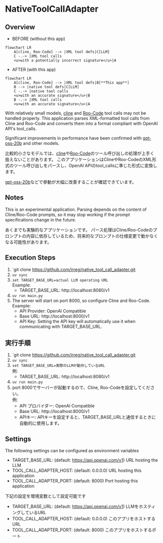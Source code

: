 # NativeToolCallAdapter

## Overview

- BEFORE (without this app)
```mermaid
flowchart LR
    A[cline, Roo-Code] --> |XML tool defs|C[LLM]
    C -.-> |XML tool calls
    <u>with a potentially incorrect signature</u>|A
```

- AFTER (with this app)
```mermaid
flowchart LR
    A[cline, Roo-Code] --> |XML tool defs|B[**This app**]
    B --> |native tool defs|C[LLM]
    C -.-> |native tool calls
    <u>with an accurate signature</u>|B
    B -.-> |XML tool calls
    <u>with an accurate signature</u>|A
```


With relatively small models, [cline](https://github.com/cline/cline) and [Roo-Code](https://github.com/RooCodeInc/Roo-Code) tool calls may not be handled properly.
This application parses XML-formatted tool calls from Cline and Roo-Code and converts them into a format compliant with OpenAI API's tool_calls.

Significant improvements in performance have been confirmed with [gpt-oss-20b](https://huggingface.co/openai/gpt-oss-20b) and other models.

比較的小さなモデルでは、[cline](https://github.com/cline/cline)や[Roo-Code](https://github.com/RooCodeInc/Roo-Code)のツール呼び出しの処理が上手く扱えないことがあります。
このアプリケーションはClineやRoo-CodeのXML形式のツール呼び出しをパースし、OpenAI APIのtool_callsに準じた形式に変換します。

[gpt-oss-20b](https://huggingface.co/openai/gpt-oss-20b)などで挙動が大幅に改善することが確認できています。

## Notes
This is an experimental application.
Parsing depends on the content of Cline/Roo-Code prompts, so it may stop working if the prompt specifications change in the future.

あくまでも実験的なアプリケーションです。
パース処理はCline/Roo-Codeのプロンプトの内容に依存しているため、将来的なプロンプトの仕様変更で動かなくなる可能性があります。


## Execution Steps

1. `git clone https://github.com/irreg/native_tool_call_adapter.git
2. `uv sync`
3. `set TARGET_BASE_URL=actual LLM operating URL`  
   Example:
   - TARGET_BASE_URL: http://localhost:8080/v1
4. `uv run main.py`
5. The server will start on port 8000, so configure Cline and Roo-Code.  
   Example:
   - API Provider: OpenAI Compatible
   - Base URL: http://localhost:8000/v1
   - API Key: Setting the API key will automatically use it when communicating with TARGET_BASE_URL.

## 実行手順
1. `git clone https://github.com/irreg/native_tool_call_adapter.git
2. `uv sync`
3. `set TARGET_BASE_URL=実際のLLMが動作しているURL`  
   例:
   - TARGET_BASE_URL: http://localhost:8080/v1
4. `uv run main.py`
5. port 8000でサーバーが起動するので、Cline, Roo-Codeを設定してください。  
   例: 
   - API プロバイダー: OpenAI Compatible
   - Base URL: http://localhost:8000/v1
   - APIキー: APIキーを設定すると、TARGET_BASE_URLと通信するときに自動的に使用します。


## Settings
The following settings can be configured as environment variables
- TARGET_BASE_URL: (default: https://api.openai.com/v1) URL hosting the LLM
- TOOL_CALL_ADAPTER_HOST: (default: 0.0.0.0) URL hosting this application
- TOOL_CALL_ADAPTER_PORT: (default: 8000) Port hosting this application

下記の設定を環境変数として設定可能です
- TARGET_BASE_URL: (default: https://api.openai.com/v1) LLMをホスティングしているURL
- TOOL_CALL_ADAPTER_HOST: (default: 0.0.0.0) このアプリをホストするURL
- TOOL_CALL_ADAPTER_PORT: (default: 8000) このアプリをホストするポート
